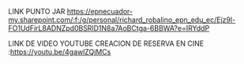 LINK PUNTO JAR
https://epnecuador-my.sharepoint.com/:f:/g/personal/richard_robalino_epn_edu_ec/Ejz9l-FO1UdFirL8ADNZpd0BSRlD1N8a7AoBCtga-6BBWA?e=IRYddP

LINK DE VIDEO YOUTUBE CREACION DE RESERVA EN CINE :https://youtu.be/4gawlZQjMCs
